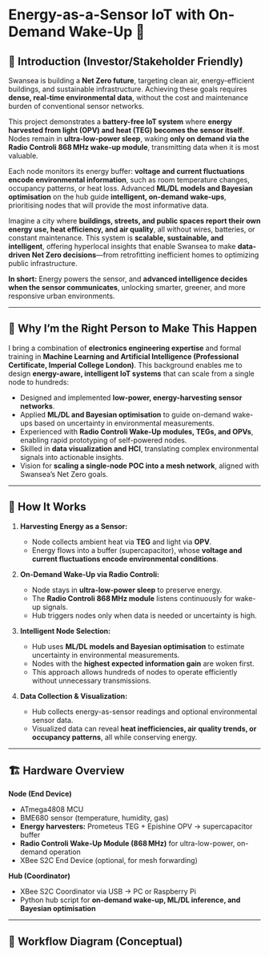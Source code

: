 # Energy-as-a-Sensor IoT with On-Demand Wake-Up 🌱

## 🌟 Introduction (Investor/Stakeholder Friendly)

Swansea is building a **Net Zero future**, targeting clean air, energy-efficient buildings, and sustainable infrastructure. Achieving these goals requires **dense, real-time environmental data**, without the cost and maintenance burden of conventional sensor networks.

This project demonstrates a **battery-free IoT system** where **energy harvested from light (OPV) and heat (TEG) becomes the sensor itself**. Nodes remain in **ultra-low-power sleep**, waking **only on demand via the Radio Controli 868 MHz wake-up module**, transmitting data when it is most valuable.

Each node monitors its energy buffer: **voltage and current fluctuations encode environmental information**, such as room temperature changes, occupancy patterns, or heat loss. Advanced **ML/DL models and Bayesian optimisation** on the hub guide **intelligent, on-demand wake-ups**, prioritising nodes that will provide the most informative data.

Imagine a city where **buildings, streets, and public spaces report their own energy use, heat efficiency, and air quality**, all without wires, batteries, or constant maintenance. This system is **scalable, sustainable, and intelligent**, offering hyperlocal insights that enable Swansea to make **data-driven Net Zero decisions**—from retrofitting inefficient homes to optimizing public infrastructure.

**In short:** Energy powers the sensor, and **advanced intelligence decides when the sensor communicates**, unlocking smarter, greener, and more responsive urban environments.

---

## 💪 Why I’m the Right Person to Make This Happen  

I bring a combination of **electronics engineering expertise** and formal training in **Machine Learning and Artificial Intelligence (Professional Certificate, Imperial College London)**. This background enables me to design **energy-aware, intelligent IoT systems** that can scale from a single node to hundreds:

- Designed and implemented **low-power, energy-harvesting sensor networks**.  
- Applied **ML/DL and Bayesian optimisation** to guide on-demand wake-ups based on uncertainty in environmental measurements.  
- Experienced with **Radio Controli Wake-Up modules, TEGs, and OPVs**, enabling rapid prototyping of self-powered nodes.  
- Skilled in **data visualization and HCI**, translating complex environmental signals into actionable insights.  
- Vision for **scaling a single-node POC into a mesh network**, aligned with Swansea’s Net Zero goals.

---

## 🌟 How It Works

1. **Harvesting Energy as a Sensor:**  
   - Node collects ambient heat via **TEG** and light via **OPV**.  
   - Energy flows into a buffer (supercapacitor), whose **voltage and current fluctuations encode environmental conditions**.

2. **On-Demand Wake-Up via Radio Controli:**  
   - Node stays in **ultra-low-power sleep** to preserve energy.  
   - The **Radio Controli 868 MHz module** listens continuously for wake-up signals.  
   - Hub triggers nodes only when data is needed or uncertainty is high.

3. **Intelligent Node Selection:**  
   - Hub uses **ML/DL models and Bayesian optimisation** to estimate uncertainty in environmental measurements.  
   - Nodes with the **highest expected information gain** are woken first.  
   - This approach allows hundreds of nodes to operate efficiently without unnecessary transmissions.

4. **Data Collection & Visualization:**  
   - Hub collects energy-as-sensor readings and optional environmental sensor data.  
   - Visualized data can reveal **heat inefficiencies, air quality trends, or occupancy patterns**, all while conserving energy.

---

## 🏗️ Hardware Overview

**Node (End Device)**  
- ATmega4808 MCU  
- BME680 sensor (temperature, humidity, gas)  
- **Energy harvesters:** Prometeus TEG + Epishine OPV → supercapacitor buffer  
- **Radio Controli Wake-Up Module (868 MHz)** for ultra-low-power, on-demand operation  
- XBee S2C End Device (optional, for mesh forwarding)

**Hub (Coordinator)**  
- XBee S2C Coordinator via USB → PC or Raspberry Pi  
- Python hub script for **on-demand wake-up, ML/DL inference, and Bayesian optimisation**

---

## 🔄 Workflow Diagram (Conceptual)
